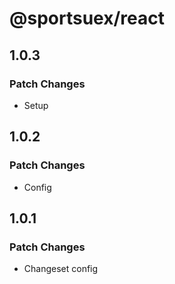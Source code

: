 # @sportsuex/react

## 1.0.3

### Patch Changes

- Setup

## 1.0.2

### Patch Changes

- Config

## 1.0.1

### Patch Changes

- Changeset config
